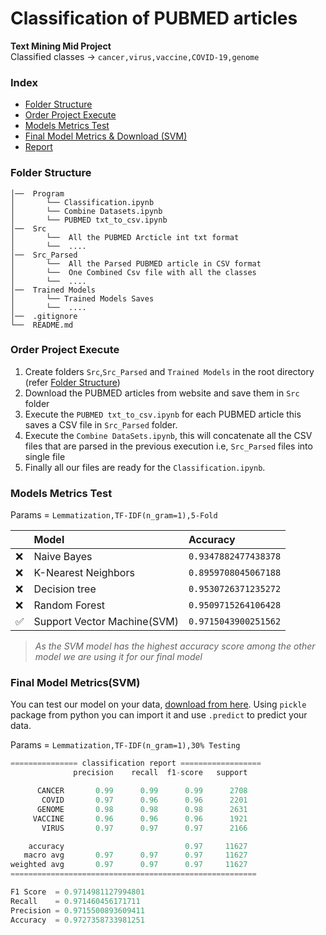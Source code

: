 # Classification of PUBMED articles
**Text Mining Mid Project**\
Classified classes -> `cancer,virus,vaccine,COVID-19,genome`


### Index
* [Folder Structure](#folder-structure)
* [Order Project Execute](#order-project-execute)
* [Models Metrics Test](#models-metrics-test)
* [Final Model Metrics & Download (SVM)](#final-model-metricssvm)
* [Report](./Report.md)

### Folder Structure

```
│──  Program
│       └── Classification.ipynb
│       └── Combine Datasets.ipynb
│       └── PUBMED txt_to_csv.ipynb
│──  Src
│       └──  All the PUBMED Arcticle int txt format
│       └──  ....
│──  Src_Parsed
│       └──  All the Parsed PUBMED article in CSV format
│       └──  One Combined Csv file with all the classes
│       └──  ....
│──  Trained Models
│       └── Trained Models Saves
│       └──  ....
│──  .gitignore
└──  README.md
```


### Order Project Execute
1. Create folders `Src`,`Src_Parsed` and `Trained Models` in the root directory (refer [Folder Structure](#folder-structure))
1. Download the PUBMED articles from website and save them in `Src` folder
1. Execute the `PUBMED txt_to_csv.ipynb` for each PUBMED article this saves a CSV file in `Src_Parsed` folder.
1. Execute the `Combine DataSets.ipynb`, this  will concatenate all the CSV files that are parsed in the previous execution i.e, `Src_Parsed` files into single file
1. Finally all our files are ready for the `Classification.ipynb`.


### Models Metrics Test

Params = `Lemmatization,TF-IDF(n_gram=1),5-Fold`

||Model|Accuracy|
|:-|:-|:-|
|❌|Naive Bayes|`0.9347882477438378`|
|❌|K-Nearest Neighbors|`0.8959708045067188`|
|❌|Decision tree|`0.9530726371235272`|
|❌|Random Forest|`0.9509715264106428`|
|✅|Support Vector Machine(SVM)|`0.9715043900251562`|


> _As the SVM model has the highest accuracy score among the other model we are using it for our final model_

### Final Model Metrics(SVM)

You can test our model on your data, [download from here](./Trained%20Models/svm.pkl). Using `pickle` package from python you can import it and use `.predict` to predict your data.

Params = `Lemmatization,TF-IDF(n_gram=1),30% Testing`

```python
=============== classification report ==================
              precision    recall  f1-score   support

      CANCER       0.99      0.99      0.99      2708
       COVID       0.97      0.96      0.96      2201
      GENOME       0.98      0.98      0.98      2631
     VACCINE       0.96      0.96      0.96      1921
       VIRUS       0.97      0.97      0.97      2166

    accuracy                           0.97     11627
   macro avg       0.97      0.97      0.97     11627
weighted avg       0.97      0.97      0.97     11627
=======================================================

F1 Score  = 0.9714981127994801
Recall    = 0.971460456171711
Precision = 0.9715500893609411
Accuracy  = 0.9727358733981251
```
